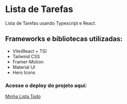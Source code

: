# Lista de Tarefas
Lista de Tarefas usando Typescript e React. 
## Frameworks e bibliotecas utilizadas:
- Vite(React + TS)
- Tailwind CSS 
- Framer-Motion 
- Material UI 
- Hero Icons 



### Acesse o deploy do projeto aqui:
[Minha Lista Todo](https://minhalistatodo.netlify.app)

